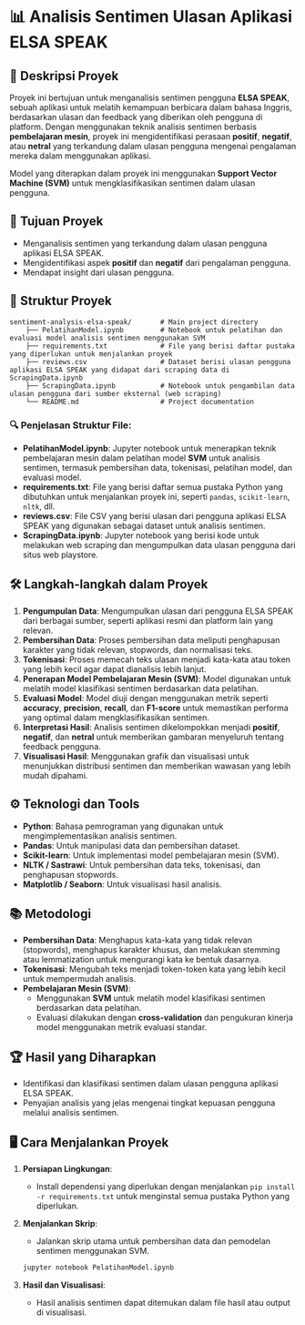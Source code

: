 # **📊 Analisis Sentimen Ulasan Aplikasi ELSA SPEAK**

## 🎯 Deskripsi Proyek
Proyek ini bertujuan untuk menganalisis sentimen pengguna **ELSA SPEAK**, sebuah aplikasi untuk melatih kemampuan berbicara dalam bahasa Inggris, berdasarkan ulasan dan feedback yang diberikan oleh pengguna di platform. Dengan menggunakan teknik analisis sentimen berbasis **pembelajaran mesin**, proyek ini mengidentifikasi perasaan **positif**, **negatif**, atau **netral** yang terkandung dalam ulasan pengguna mengenai pengalaman mereka dalam menggunakan aplikasi.

Model yang diterapkan dalam proyek ini menggunakan **Support Vector Machine (SVM)** untuk mengklasifikasikan sentimen dalam ulasan pengguna.

## 🚀 Tujuan Proyek
- Menganalisis sentimen yang terkandung dalam ulasan pengguna aplikasi ELSA SPEAK.
- Mengidentifikasi aspek **positif** dan **negatif** dari pengalaman pengguna.
- Mendapat insight dari ulasan pengguna.

## 📂 Struktur Proyek
```
sentiment-analysis-elsa-speak/       # Main project directory
    ├── PelatihanModel.ipynb         # Notebook untuk pelatihan dan evaluasi model analisis sentimen menggunakan SVM
    ├── requirements.txt             # File yang berisi daftar pustaka yang diperlukan untuk menjalankan proyek
    ├── reviews.csv                  # Dataset berisi ulasan pengguna aplikasi ELSA SPEAK yang didapat dari scraping data di ScrapingData.ipynb  
    ├── ScrapingData.ipynb           # Notebook untuk pengambilan data ulasan pengguna dari sumber eksternal (web scraping)
    └── README.md                    # Project documentation 
```

### 🔍 Penjelasan Struktur File:
- **PelatihanModel.ipynb**: Jupyter notebook untuk menerapkan teknik pembelajaran mesin dalam pelatihan model **SVM** untuk analisis sentimen, termasuk pembersihan data, tokenisasi, pelatihan model, dan evaluasi model.
- **requirements.txt**: File yang berisi daftar semua pustaka Python yang dibutuhkan untuk menjalankan proyek ini, seperti `pandas`, `scikit-learn`, `nltk`, dll.
- **reviews.csv**: File CSV yang berisi ulasan dari pengguna aplikasi ELSA SPEAK yang digunakan sebagai dataset untuk analisis sentimen.
- **ScrapingData.ipynb**: Jupyter notebook yang berisi kode untuk melakukan web scraping dan mengumpulkan data ulasan pengguna dari situs web playstore.

## 🛠️ Langkah-langkah dalam Proyek
1. **Pengumpulan Data**: Mengumpulkan ulasan dari pengguna ELSA SPEAK dari berbagai sumber, seperti aplikasi resmi dan platform lain yang relevan.
2. **Pembersihan Data**: Proses pembersihan data meliputi penghapusan karakter yang tidak relevan, stopwords, dan normalisasi teks.
3. **Tokenisasi**: Proses memecah teks ulasan menjadi kata-kata atau token yang lebih kecil agar dapat dianalisis lebih lanjut.
4. **Penerapan Model Pembelajaran Mesin (SVM)**: Model digunakan untuk melatih model klasifikasi sentimen berdasarkan data pelatihan.
5. **Evaluasi Model**: Model diuji dengan menggunakan metrik seperti **accuracy**, **precision**, **recall**, dan **F1-score** untuk memastikan performa yang optimal dalam mengklasifikasikan sentimen.
6. **Interpretasi Hasil**: Analisis sentimen dikelompokkan menjadi **positif**, **negatif**, dan **netral** untuk memberikan gambaran menyeluruh tentang feedback pengguna.
7. **Visualisasi Hasil**: Menggunakan grafik dan visualisasi untuk menunjukkan distribusi sentimen dan memberikan wawasan yang lebih mudah dipahami.

## ⚙️ Teknologi dan Tools
- **Python**: Bahasa pemrograman yang digunakan untuk mengimplementasikan analisis sentimen.
- **Pandas**: Untuk manipulasi data dan pembersihan dataset.
- **Scikit-learn**: Untuk implementasi model pembelajaran mesin (SVM).
- **NLTK / Sastrawi**: Untuk pembersihan data teks, tokenisasi, dan penghapusan stopwords.
- **Matplotlib / Seaborn**: Untuk visualisasi hasil analisis.

## 📚 Metodologi
- **Pembersihan Data**: Menghapus kata-kata yang tidak relevan (stopwords), menghapus karakter khusus, dan melakukan stemming atau lemmatization untuk mengurangi kata ke bentuk dasarnya.
- **Tokenisasi**: Mengubah teks menjadi token-token kata yang lebih kecil untuk mempermudah analisis.
- **Pembelajaran Mesin (SVM)**:
  - Menggunakan **SVM** untuk melatih model klasifikasi sentimen berdasarkan data pelatihan.
  - Evaluasi dilakukan dengan **cross-validation** dan pengukuran kinerja model menggunakan metrik evaluasi standar.

## 🏆 Hasil yang Diharapkan
- Identifikasi dan klasifikasi sentimen dalam ulasan pengguna aplikasi ELSA SPEAK.
- Penyajian analisis yang jelas mengenai tingkat kepuasan pengguna melalui analisis sentimen.


## 🖥️ Cara Menjalankan Proyek
1. **Persiapan Lingkungan**:
   - Install dependensi yang diperlukan dengan menjalankan `pip install -r requirements.txt` untuk menginstal semua pustaka Python yang diperlukan.
   
2. **Menjalankan Skrip**:
   - Jalankan skrip utama untuk pembersihan data dan pemodelan sentimen menggunakan SVM.
   ```bash
   jupyter notebook PelatihanModel.ipynb
   ```

3. **Hasil dan Visualisasi**:
   - Hasil analisis sentimen dapat ditemukan dalam file hasil atau output di visualisasi.

